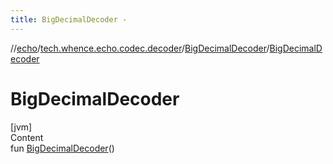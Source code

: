 ```yaml
---
title: BigDecimalDecoder -
---
```

//[echo](../../index.md)/[tech.whence.echo.codec.decoder](../index.md)/[BigDecimalDecoder](index.md)/[BigDecimalDecoder](-big-decimal-decoder.md)



# BigDecimalDecoder  
[jvm]  
Content  
fun [BigDecimalDecoder](-big-decimal-decoder.md)()  



